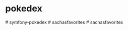 # pokedex
#   s y m f o n y - p o k e d e x  
 #   s a c h a s f a v o r i t e s  
 #   s a c h a s f a v o r i t e s  
 